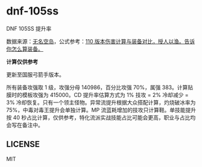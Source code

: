# dnf-105ss

DNF 105SS 提升率

数据来源：[无名空岛](https://www.skycity.top:8016/dictionary?from=home)，公式参考：[110 版本伤害计算与装备对比，授人以渔。告诉你怎么算装备。](https://bbs.colg.cn/thread-8672452-1-1.html)

**计算仅供参考**

更新至国服弓箭手版本。

所有装备攻强取 1 级，攻强分母 140986，百分比攻强 70%，属强 383。计算贴膜时的模板攻强为 415000。CD 提升率估算方式为 1% 技攻 = 2% 冷却减少 = 3% 冷却恢复。只有一个领主怪物。异常流提升根据大众搭配计算，灼烧破冰率为 75%，中毒对毒王提升会单独计算。MP 流蓝耗增加的技攻只计算鞋。单技能提升按 40 秒占比计算，仅供参考，特化流派实战技能占比可能会更高，职业与占比均会写在备注中。

## LICENSE

MIT
